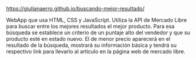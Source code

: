 https://giulianaerro.github.io/buscando-mejor-resultado/

WebApp que usa HTML, CSS y JavaScript. Utiliza la API de Mercado Libre para buscar entre los mejores resultados el mejor producto. Para esa búsqueda se establece un criterio de un puntaje alto del vendedor y que su producto esté en estado nuevo. El de menor precio aparecerá en el resultado de la búsqueda, mostrará su información básica y tendrá su respectivo link para llevarlo al artículo en la página web de mercado libre. 
